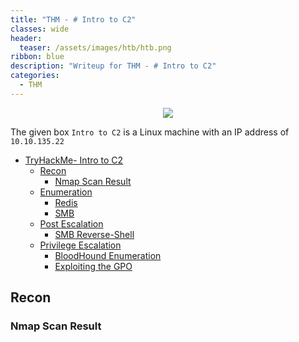 ```yaml
---
title: "THM - # Intro to C2"
classes: wide
header:
  teaser: /assets/images/htb/htb.png
ribbon: blue
description: "Writeup for THM - # Intro to C2"
categories:
  - THM
---
```


<center>
<img src=https://github.com/enum-more/obsidian_vault/raw/main/Intro%20to%20C2/redteamfundametals.png/>
</center>

The given box ```Intro to C2``` is a Linux machine with an IP address of ```10.10.135.22```

- [TryHackMe-  Intro to C2](#tryhackme---razorblack)
  - [Recon](#recon)
    - [Nmap Scan Result](#nmap-scan-result)
  - [Enumeration](#enumeration)
	  - [Redis](#redis)
	  - [SMB](#smb)
  - [Post Escalation](#post-escalation)
	  - [SMB Reverse-Shell](#smb-reverse-shell)
  - [Privilege Escalation](#privilege-escalation)
	  - [BloodHound Enumeration](#bloodhound-enumeration)
	  - [Exploiting the GPO](#exploiting-the-gpo)

## Recon

### Nmap Scan Result
